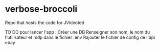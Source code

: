 # verbose-broccoli
Repo that hosts the code for JVideoted

TO DO pour lancer l'app :
Créer une DB
Renseigner son nom, le nom du l'utilisateur et mdp dans le fichier .env
Rajouter le fichier de config de l'api ebay